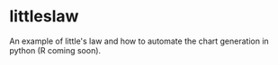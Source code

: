 # littleslaw
An example of little's law and how to automate the chart generation in python (R coming soon).
